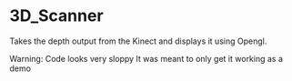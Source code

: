 3D_Scanner
==========

Takes the depth output from the Kinect and displays it using Opengl.

Warning: Code looks very sloppy
    It was meant to only get it working as a demo
